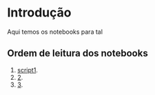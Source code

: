 # Introdução

Aqui temos os notebooks para tal

## Ordem de leitura dos notebooks

1. [script1](https://github.com/miltongneto/Santander-Data-Challenge/tree/master/data). 
2. [2](https://github.com/miltongneto/Santander-Data-Challenge/tree/master/notebooks).
3. [3](https://github.com/miltongneto/Santander-Data-Challenge/tree/master/src).



